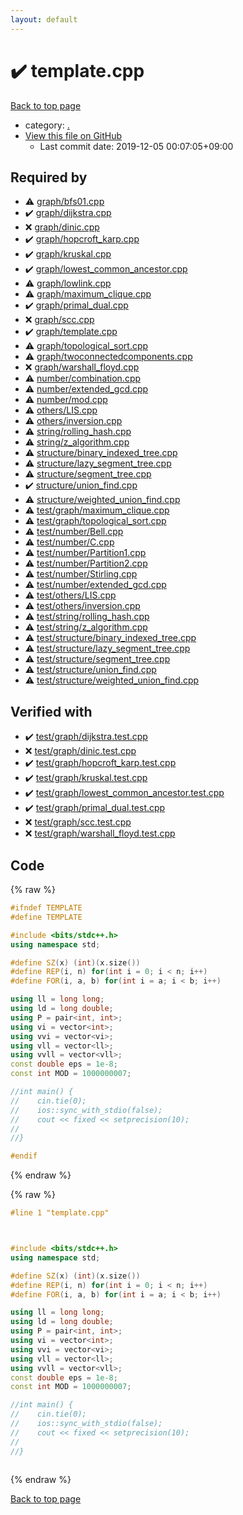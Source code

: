 ```yaml
---
layout: default
---
```


<!-- mathjax config similar to math.stackexchange -->
<script type="text/javascript" async
  src="https://cdnjs.cloudflare.com/ajax/libs/mathjax/2.7.5/MathJax.js?config=TeX-MML-AM_CHTML">
</script>
<script type="text/x-mathjax-config">
  MathJax.Hub.Config({
    TeX: { equationNumbers: { autoNumber: "AMS" }},
    tex2jax: {
      inlineMath: [ ['$','$'] ],
      processEscapes: true
    },
    "HTML-CSS": { matchFontHeight: false },
    displayAlign: "left",
    displayIndent: "2em"
  });
</script>

<script type="text/javascript" src="https://cdnjs.cloudflare.com/ajax/libs/jquery/3.4.1/jquery.min.js"></script>
<script src="https://cdn.jsdelivr.net/npm/jquery-balloon-js@1.1.2/jquery.balloon.min.js" integrity="sha256-ZEYs9VrgAeNuPvs15E39OsyOJaIkXEEt10fzxJ20+2I=" crossorigin="anonymous"></script>
<script type="text/javascript" src="../assets/js/copy-button.js"></script>
<link rel="stylesheet" href="../assets/css/copy-button.css" />


# :heavy_check_mark: template.cpp

<a href="../index.html">Back to top page</a>

* category: <a href="../index.html#5058f1af8388633f609cadb75a75dc9d">.</a>
* <a href="{{ site.github.repository_url }}/blob/master/template.cpp">View this file on GitHub</a>
    - Last commit date: 2019-12-05 00:07:05+09:00




## Required by

* :warning: <a href="graph/bfs01.cpp.html">graph/bfs01.cpp</a>
* :heavy_check_mark: <a href="graph/dijkstra.cpp.html">graph/dijkstra.cpp</a>
* :x: <a href="graph/dinic.cpp.html">graph/dinic.cpp</a>
* :heavy_check_mark: <a href="graph/hopcroft_karp.cpp.html">graph/hopcroft_karp.cpp</a>
* :heavy_check_mark: <a href="graph/kruskal.cpp.html">graph/kruskal.cpp</a>
* :heavy_check_mark: <a href="graph/lowest_common_ancestor.cpp.html">graph/lowest_common_ancestor.cpp</a>
* :warning: <a href="graph/lowlink.cpp.html">graph/lowlink.cpp</a>
* :warning: <a href="graph/maximum_clique.cpp.html">graph/maximum_clique.cpp</a>
* :heavy_check_mark: <a href="graph/primal_dual.cpp.html">graph/primal_dual.cpp</a>
* :x: <a href="graph/scc.cpp.html">graph/scc.cpp</a>
* :heavy_check_mark: <a href="graph/template.cpp.html">graph/template.cpp</a>
* :warning: <a href="graph/topological_sort.cpp.html">graph/topological_sort.cpp</a>
* :warning: <a href="graph/twoconnectedcomponents.cpp.html">graph/twoconnectedcomponents.cpp</a>
* :x: <a href="graph/warshall_floyd.cpp.html">graph/warshall_floyd.cpp</a>
* :warning: <a href="number/combination.cpp.html">number/combination.cpp</a>
* :warning: <a href="number/extended_gcd.cpp.html">number/extended_gcd.cpp</a>
* :warning: <a href="number/mod.cpp.html">number/mod.cpp</a>
* :warning: <a href="others/LIS.cpp.html">others/LIS.cpp</a>
* :warning: <a href="others/inversion.cpp.html">others/inversion.cpp</a>
* :warning: <a href="string/rolling_hash.cpp.html">string/rolling_hash.cpp</a>
* :warning: <a href="string/z_algorithm.cpp.html">string/z_algorithm.cpp</a>
* :warning: <a href="structure/binary_indexed_tree.cpp.html">structure/binary_indexed_tree.cpp</a>
* :warning: <a href="structure/lazy_segment_tree.cpp.html">structure/lazy_segment_tree.cpp</a>
* :warning: <a href="structure/segment_tree.cpp.html">structure/segment_tree.cpp</a>
* :heavy_check_mark: <a href="structure/union_find.cpp.html">structure/union_find.cpp</a>
* :warning: <a href="structure/weighted_union_find.cpp.html">structure/weighted_union_find.cpp</a>
* :warning: <a href="test/graph/maximum_clique.cpp.html">test/graph/maximum_clique.cpp</a>
* :warning: <a href="test/graph/topological_sort.cpp.html">test/graph/topological_sort.cpp</a>
* :warning: <a href="test/number/Bell.cpp.html">test/number/Bell.cpp</a>
* :warning: <a href="test/number/C.cpp.html">test/number/C.cpp</a>
* :warning: <a href="test/number/Partition1.cpp.html">test/number/Partition1.cpp</a>
* :warning: <a href="test/number/Partition2.cpp.html">test/number/Partition2.cpp</a>
* :warning: <a href="test/number/Stirling.cpp.html">test/number/Stirling.cpp</a>
* :warning: <a href="test/number/extended_gcd.cpp.html">test/number/extended_gcd.cpp</a>
* :warning: <a href="test/others/LIS.cpp.html">test/others/LIS.cpp</a>
* :warning: <a href="test/others/inversion.cpp.html">test/others/inversion.cpp</a>
* :warning: <a href="test/string/rolling_hash.cpp.html">test/string/rolling_hash.cpp</a>
* :warning: <a href="test/string/z_algorithm.cpp.html">test/string/z_algorithm.cpp</a>
* :warning: <a href="test/structure/binary_indexed_tree.cpp.html">test/structure/binary_indexed_tree.cpp</a>
* :warning: <a href="test/structure/lazy_segment_tree.cpp.html">test/structure/lazy_segment_tree.cpp</a>
* :warning: <a href="test/structure/segment_tree.cpp.html">test/structure/segment_tree.cpp</a>
* :warning: <a href="test/structure/union_find.cpp.html">test/structure/union_find.cpp</a>
* :warning: <a href="test/structure/weighted_union_find.cpp.html">test/structure/weighted_union_find.cpp</a>


## Verified with

* :heavy_check_mark: <a href="../verify/test/graph/dijkstra.test.cpp.html">test/graph/dijkstra.test.cpp</a>
* :x: <a href="../verify/test/graph/dinic.test.cpp.html">test/graph/dinic.test.cpp</a>
* :heavy_check_mark: <a href="../verify/test/graph/hopcroft_karp.test.cpp.html">test/graph/hopcroft_karp.test.cpp</a>
* :heavy_check_mark: <a href="../verify/test/graph/kruskal.test.cpp.html">test/graph/kruskal.test.cpp</a>
* :heavy_check_mark: <a href="../verify/test/graph/lowest_common_ancestor.test.cpp.html">test/graph/lowest_common_ancestor.test.cpp</a>
* :heavy_check_mark: <a href="../verify/test/graph/primal_dual.test.cpp.html">test/graph/primal_dual.test.cpp</a>
* :x: <a href="../verify/test/graph/scc.test.cpp.html">test/graph/scc.test.cpp</a>
* :x: <a href="../verify/test/graph/warshall_floyd.test.cpp.html">test/graph/warshall_floyd.test.cpp</a>


## Code

<a id="unbundled"></a>
{% raw %}
```cpp
#ifndef TEMPLATE
#define TEMPLATE

#include <bits/stdc++.h>
using namespace std;

#define SZ(x) (int)(x.size())
#define REP(i, n) for(int i = 0; i < n; i++)
#define FOR(i, a, b) for(int i = a; i < b; i++)

using ll = long long;
using ld = long double;
using P = pair<int, int>;
using vi = vector<int>;
using vvi = vector<vi>;
using vll = vector<ll>;
using vvll = vector<vll>;
const double eps = 1e-8;
const int MOD = 1000000007;

//int main() {
//    cin.tie(0);
//    ios::sync_with_stdio(false);
//    cout << fixed << setprecision(10);
//
//}

#endif

```
{% endraw %}

<a id="bundled"></a>
{% raw %}
```cpp
#line 1 "template.cpp"



#include <bits/stdc++.h>
using namespace std;

#define SZ(x) (int)(x.size())
#define REP(i, n) for(int i = 0; i < n; i++)
#define FOR(i, a, b) for(int i = a; i < b; i++)

using ll = long long;
using ld = long double;
using P = pair<int, int>;
using vi = vector<int>;
using vvi = vector<vi>;
using vll = vector<ll>;
using vvll = vector<vll>;
const double eps = 1e-8;
const int MOD = 1000000007;

//int main() {
//    cin.tie(0);
//    ios::sync_with_stdio(false);
//    cout << fixed << setprecision(10);
//
//}



```
{% endraw %}

<a href="../index.html">Back to top page</a>


